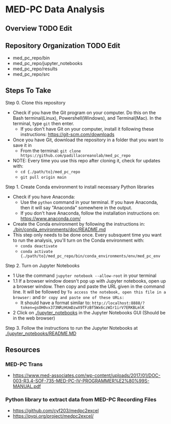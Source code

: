 # MED-PC Data Analysis

## Overview TODO Edit

## Repository Organization TODO Edit

- med_pc_repo/bin
- med_pc_repo/jupyter_notebooks
- med_pc_repo/results
- med_pc_repo/src

## Steps To Take

Step 0. Clone this repository 
- Check if you have the Git program on your computer. Do this on the Bash terminal(Linux), Powershell(Windows), and Terminal(Mac). In the terminal, type `git` then enter. 
    - If you don't have Git on your computer, install it following these instructions: https://git-scm.com/downloads
- Once you have Git, download the repository in a folder that you want to save it in
    - From the terminal: `git clone https://github.com/padillacoreanolab/med_pc_repo`
- NOTE: Every time you use this repo after cloning it, check for updates with: 
    - `cd {./path/to}/med_pc_repo`
    - `git pull origin main`

Step 1. Create Conda environment to install necessary Python libraries
- Check if you have Anaconda:
    - Use the `python` command in your terminal. If you have Anaconda, then it will say "Anaconda" somewhere in the output.
    - If you don't have Anaconda, follow the installation instructions on: https://www.anaconda.com/ 
- Create the Conda environment by following the instructions in: [./bin/conda_environments/doc/README.md](./bin/conda_environments/doc/README.md)
- This step only needs to be done once. Every subsquent time you want to run the analysis, you'll turn on the Conda environment with:
    - `conda deactivate`
    - `conda activate {./path/to}/med_pc_repo/bin/conda_environments/env/med_pc_env`

Step 2. Turn on Jupyter Notebooks
- 1 Use the command `jupyter notebook --allow-root` in your terminal
- 1.1 If a browser window doesn't pop up with Jupyter notebooks, open up a browser window. Then copy and paste the URL given in the command line. It will be followed by `To access the notebook, open this file in a browser:` and `Or copy and paste one of these URLs:`
    - It should have a format similar to: `http://localhost:8888/?token=gsOH0vx373NRzHUmDzwX9TFzBf5Wx6czWIr1irV7ERKBLmlK`
- 2 Click on [./jupyter_notebooks](./jupyter_notebooks) in the Jupyter Notebooks GUI (Should be in the web browser)

Step 3. Follow the instructions to run the Jupyter Notebooks at [./jupyter_notebooks/README.MD](./jupyter_notebooks/README.MD)

## Resources

### MED-PC Trans
- https://www.med-associates.com/wp-content/uploads/2017/01/DOC-003-R3.4-SOF-735-MED-PC-IV-PROGRAMMER%E2%80%99S-MANUAL.pdf

### Python library to extract data from MED-PC Recording Files
- https://github.com/cyf203/medpc2excel
- https://pypi.org/project/medpc2excel/
